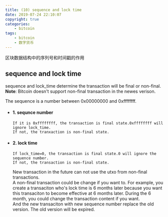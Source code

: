 ```yaml
---
title: (10) sequence and lock time
date: 2019-07-24 22:10:07
copyright: true
categories:
    - bitcoin
tags:
    - bitcoin
    - 数字货币
---
```

区块数据结构中的序列号和时间戳的作用

<!-- more -->

## **sequence and lock time**

sequence and lock_time determine the transaction will be final or non-final.    
**Note**: Bitcoin doesn't support non-final transaction in the newes verison. 

The sequence is a number between 0x00000000 and 0xffffffff. 

+ #### 1. sequnce number

    ```
    If it is 0xffffffff, the transaction is final state.0xffffffff will ignore lock_time.
    If not, the tranxaction is non-final state.
    ```

+ #### 2. lock time

    ```
    If lock_time=0, the transaction is final state.0 will ignore the sequence number.
    If not, the transaction is non-final state.
    ```

    New transaction in the future can not use the utxo from non-final transactions.     
    A non-final transaction could be change if you want to. 
    For example, you create a transaciton who's lock time is 6 months later because you want this transaciton to become effective at 6 months later. During the 6 month, you could change the transaction content if you want.  
    And the new transaciton with new sequence number replace the old version. The old version will be expired.
